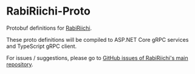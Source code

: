 # RabiRiichi-Proto

Protobuf definitions for [RabiRiichi](https://github.com/RabiMimi/RabiRiichi).

These proto definitions will be compiled to ASP.NET Core gRPC services and TypeScript gRPC client.

For issues / suggestions, please go to [GitHub issues of RabiRiichi's main repository](https://github.com/RabiMimi/RabiRiichi/issues).
